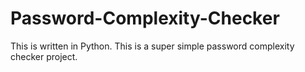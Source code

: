# Password-Complexity-Checker
This is written in Python. This is a super simple password complexity checker project.
